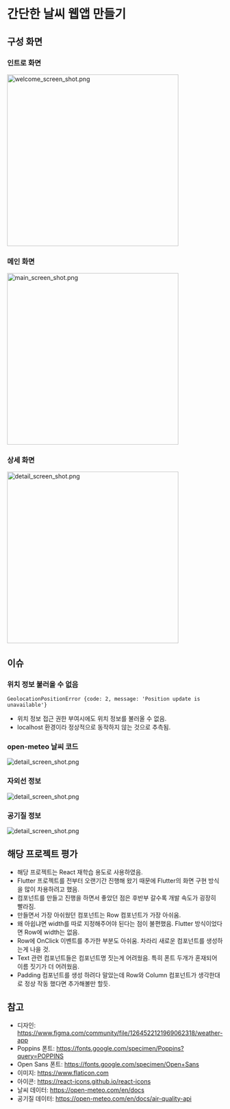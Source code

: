 # 간단한 날씨 웹앱 만들기

## 구성 화면
### 인트로 화면
<img alt="welcome_screen_shot.png" src="screenshot/welcome_screen_shot.png" width="400" />

### 메인 화면
<img alt="main_screen_shot.png" src="screenshot/main_screen_shot.png" width="400" />

### 상세 화면
<img alt="detail_screen_shot.png" src="screenshot/detail_screen_shot.png" width="400" />

## 이슈
### 위치 정보 불러올 수 없음
```text
GeolocationPositionError {code: 2, message: 'Position update is unavailable'}
```
- 위치 정보 접근 권한 부여시에도 위치 정보를 불러올 수 없음.
- localhost 환경이라 정상적으로 동작하지 않는 것으로 추측됨.

### open-meteo 날씨 코드
<img alt="detail_screen_shot.png" src="screenshot/weather_code_screen_shot.png" />

### 자외선 정보
<img alt="detail_screen_shot.png" src="screenshot/uv_index_screen_shot.png" />

### 공기질 정보
<img alt="detail_screen_shot.png" src="screenshot/air_quality_index_screen_shot.png" />


## 해당 프로젝트 평가
- 해당 프로젝트는 React 재학습 용도로 사용하였음.
- Flutter 프로젝트를 전부터 오랜기간 진행해 왔기 때문에 Flutter의 화면 구현 방식을 많이 차용하려고 했음.
- 컴포넌트를 만들고 진행을 하면서 좋았던 점은 후반부 갈수록 개발 속도가 굉장히 빨라짐.
- 만들면서 가장 아쉬웠던 컴포넌트는 Row 컴포넌트가 가장 아쉬움.
- 왜 아쉽냐면 width를 따로 지정해주어야 된다는 점이 불편했음. Flutter 방식이었다면 Row에 width는 없음.
- Row에 OnClick 이벤트를 추가한 부분도 아쉬움. 차라리 새로운 컴포넌트를 생성하는게 나을 것.
- Text 관련 컴포넌트들은 컴포넌트명 짓는게 어려웠음. 특히 폰트 두개가 혼재되어 이름 짓기가 더 어려웠음.
- Padding 컴포넌트를 생성 하려다 말았는데 Row와 Column 컴포넌트가 생각한대로 정상 작동 했다면 추가해볼만 할듯.

## 참고
- 디자인: https://www.figma.com/community/file/1264522121969062318/weather-app
- Poppins 폰트: https://fonts.google.com/specimen/Poppins?query=POPPINS
- Open Sans 폰트: https://fonts.google.com/specimen/Open+Sans
- 이미지: https://www.flaticon.com
- 아이콘: https://react-icons.github.io/react-icons
- 날씨 데이터: https://open-meteo.com/en/docs
- 공기질 데이터: https://open-meteo.com/en/docs/air-quality-api